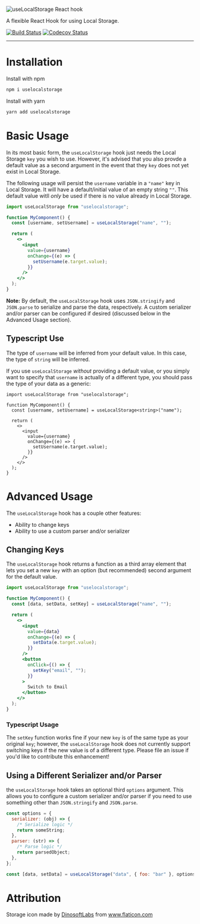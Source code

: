 ![useLocalStorage React hook](https://raw.githubusercontent.com/nas5w/use-local-storage/master/uls-logo.png)

A flexible React Hook for using Local Storage.

[![Build Status](https://travis-ci.org/nas5w/use-local-storage.svg?branch=master)](https://travis-ci.org/nas5w/use-local-storage) [![Codecov Status](https://codecov.io/gh/nas5w/use-local-storage/branch/master/graph/badge.svg)](https://codecov.io/gh/nas5w/use-local-storage/branch/master)

<hr />

# Installation

Install with npm

```bash
npm i uselocalstorage
```

Install with yarn

```bash
yarn add uselocalstorage
```

# Basic Usage

In its most basic form, the `useLocalStorage` hook just needs the Local Storage `key` you wish to use. However, it's advised that you also provde a default value as a second argument in the event that they `key` does not yet exist in Local Storage.

The following usage will persist the `username` variable in a `"name"` key in Local Storage. It will have a default/initial value of an empty string `""`. This default value witll _only_ be used if there is no value already in Local Storage.

```jsx
import useLocalStorage from "uselocalstorage";

function MyComponent() {
  const [username, setUsername] = useLocalStorage("name", "");

  return (
    <>
      <input
        value={username}
        onChange={(e) => {
          setUsername(e.target.value);
        }}
      />
    </>
  );
}
```

**Note:** By default, the `useLocalStorage` hook uses `JSON.stringify` and `JSON.parse` to serialize and parse the data, respectively. A custom serializer and/or parser can be configured if desired (discussed below in the Advanced Usage section).

## Typescript Use

The type of `username` will be inferred from your default value. In this case, the type of `string` will be inferred.

If you use `useLocalStorage` _without_ providing a default value, or you simply want to specify that `username` is actually of a different type, you should pass the type of your data as a generic:

```tsx
import useLocalStorage from "uselocalstorage";

function MyComponent() {
  const [username, setUsername] = useLocalStorage<string>("name");

  return (
    <>
      <input
        value={username}
        onChange={(e) => {
          setUsername(e.target.value);
        }}
      />
    </>
  );
}
```

# Advanced Usage

The `useLocalStorage` hook has a couple other features:

- Ability to change keys
- Ability to use a custom parser and/or serializer

## Changing Keys

The `useLocalStorage` hook returns a function as a third array element that lets you set a new `key` with an option (but recommended) second argument for the default value.

```jsx
import useLocalStorage from "uselocalstorage";

function MyComponent() {
  const [data, setData, setKey] = useLocalStorage("name", "");

  return (
    <>
      <input
        value={data}
        onChange={(e) => {
          setData(e.target.value);
        }}
      />
      <button
        onClick={() => {
          setKey("email", "");
        }}
      >
        Switch to Email
      </button>
    </>
  );
}
```

### Typescript Usage

The `setKey` function works fine if your new `key` is of the same type as your original `key`; however, the `useLocalStorage` hook does not currently support switching keys if the new value is of a different type. Please file an issue if you'd like to contribute this enhancement!

## Using a Different Serializer and/or Parser

the `useLocalStorage` hook takes an optional third `options` argument. This allows you to configure a custom serializer and/or parser if you need to use something other than `JSON.stringify` and `JSON.parse`.

```javascript
const options = {
  serializer: (obj) => {
    /* Serialize logic */
    return someString;
  },
  parser: (str) => {
    /* Parse logic */
    return parsedObject;
  },
};

const [data, setData] = useLocalStorage("data", { foo: "bar" }, options);
```

# Attribution

<div>Storage icon made by <a href="https://www.flaticon.com/authors/dinosoftlabs" title="DinosoftLabs">DinosoftLabs</a> from <a href="https://www.flaticon.com/" title="Flaticon">www.flaticon.com</a></div>
